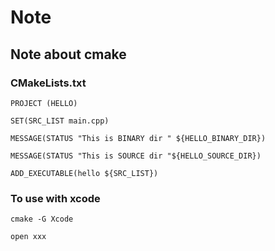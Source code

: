 # Note

## Note about cmake

### CMakeLists.txt
```
PROJECT (HELLO)

SET(SRC_LIST main.cpp)

MESSAGE(STATUS "This is BINARY dir " ${HELLO_BINARY_DIR})

MESSAGE(STATUS "This is SOURCE dir "${HELLO_SOURCE_DIR})

ADD_EXECUTABLE(hello ${SRC_LIST})

```
### To use with xcode

`cmake -G Xcode`

`open xxx`
